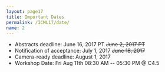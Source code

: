 ```yaml
---
layout: page17
title: Important Dates
permalink: /ICML17/date/
name: 2
---
```

* Abstracts deadline: June 16, 2017  PT ~~June 2, 2017  PT~~
* Notification of acceptance: July 1, 2017 ~~June 18, 2017~~
* Camera-ready deadline:  August 1, 2017 
* Workshop Date: Fri Aug 11th 08:30 AM -- 05:30 PM @ C4.5
